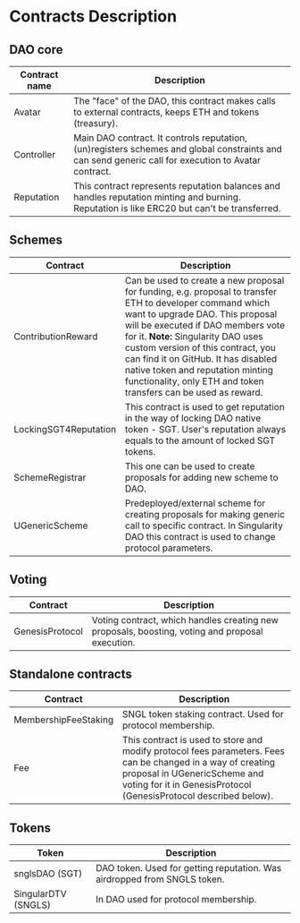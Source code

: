﻿# Contracts Description
## DAO core
| Contract name | Description |
|--|--|
| Avatar | The "face" of the DAO, this contract makes calls to external contracts, keeps ETH and tokens (treasury). |
| Controller | Main DAO contract. It controls reputation, (un)registers schemes and global constraints and can send generic call for execution to Avatar contract. |
| Reputation | This contract represents reputation balances and handles reputation minting and burning. Reputation is like ERC20 but can't be transferred. |

## Schemes
| Contract | Description |
|--|--|
| ContributionReward | Can be used to create a new proposal for funding, e.g. proposal to transfer ETH to developer command which want to upgrade DAO. This proposal will be executed if DAO members   vote for it. **Note:** Singularity DAO uses custom version of this contract, you can find it on GitHub. It has disabled native token and reputation minting functionality, only ETH and token transfers can be used as reward. |
| LockingSGT4Reputation | This contract is used to get reputation in the way of locking DAO native token - SGT. User's reputation always equals to the amount of locked SGT tokens. |
| SchemeRegistrar | This one can be used to create proposals for adding new scheme to DAO.|
| UGenericScheme | Predeployed/external scheme for creating proposals for making generic call to specific contract. In Singularity DAO this contract is used to change protocol parameters. |

## Voting
| Contract | Description |
|--|--|
| GenesisProtocol | Voting contract, which handles creating new proposals, boosting, voting and proposal execution. |


## Standalone contracts
| Contract | Description |
|--|--|
| MembershipFeeStaking | SNGL token staking contract. Used for protocol membership. |
| Fee | This contract is used to store and modify protocol fees parameters. Fees can be changed in a way of creating proposal in UGenericScheme and voting for it in GenesisProtocol (GenesisProtocol described below). |

## Tokens
| Token | Description |
|--|--|
| snglsDAO (SGT) | DAO token. Used for getting reputation. Was airdropped from SNGLS token. |
| SingularDTV (SNGLS) | In DAO used for protocol membership. |



